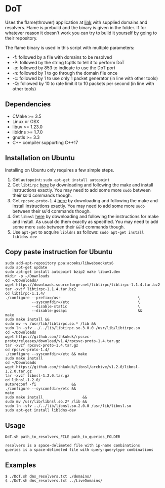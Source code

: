 # DoT

 Uses the flame(thrower) application at [link](https://github.com/DNS-OARC/flamethrower) with supplied domains and resolvers. Flame is prebuild and the binary is given in the folder. If for whatever reason it doesn't work you can try to build it yourself by going to their repository.
 
 The flame binary is used in this script with multiple parameters:
  * -f: followed by a file with domains to be resolved
  * -P: followed by the string tcptls to tell it to perform DoT
  * -p: followed by 853 to indicate to use the DoT port
  * -n: followed by 1 to go through the domain file once
  * -c: followed by 1 to use only 1 packet generator (in line with other tools)
  * -Q: followed by 10 to rate limit it to 10 packets per second (in line with other tools)

Dependencies
------------

* CMake >= 3.5
* Linux or OSX
* libuv >= 1.23.0
* libldns >= 1.7.0
* gnutls >= 3.3
* C++ compiler supporting C++17

## Installation on Ubuntu

Installing on Ubuntu only requires a few simple steps. 
1. Get `autopoint`: `sudo apt-get install autopoint`
2. Get `libtirpc` [here](http://www.linuxfromscratch.org/blfs/view/svn/basicnet/libtirpc.html) by downloading and following the make and install instructions exactly. You may need to add some more `sudo` between their `&&`'d commands though.
3. Get `rpcsvc-proto-1.4` [here](http://www.linuxfromscratch.org/blfs/view/svn/basicnet/rpcsvc-proto.html) by downloading and following the make and install instructions exactly. You may need to add some more `sudo` between their `&&`'d commands though.
4. Get `libnsl` [here](http://www.linuxfromscratch.org/blfs/view/svn/basicnet/libnsl.html) by downloading and following the instructions for make and install. As usual do them exactly as specified. You may need to add some more `sudo` between their `&&`'d commands though.
5. Use `apt-get` to acquire `libldns` as follows: `sudo apt-get install libldns-dev`


## Copy paste instruction for Ubuntu
```
sudo add-apt-repository ppa:acooks/libwebsockets6
sudo apt-get update
sudo apt-get install autopoint bzip2 make libuv1.dev
mkdir -p ~/Downloads
cd ~/Downloads/
wget https://downloads.sourceforge.net/libtirpc/libtirpc-1.1.4.tar.bz2
tar -xvjf libtirpc-1.1.4.tar.bz2
cd libtirpc-1.1.4/
./configure --prefix=/usr                                   \
            --sysconfdir=/etc                               \
            --disable-static                                \
            --disable-gssapi                                &&
make
sudo make install &&
sudo mv -v /usr/lib/libtirpc.so.* /lib &&
sudo ln -sfv ../../lib/libtirpc.so.3.0.0 /usr/lib/libtirpc.so
cd ~/Downloads
wget https://github.com/thkukuk/rpcsvc-proto/releases/download/v1.4/rpcsvc-proto-1.4.tar.gz
tar -xvzf rpcsvc-proto-1.4.tar.gz
cd rpcsvc-proto-1.4/
./configure --sysconfdir=/etc && make
sudo make install
cd ~/Downloads
wget https://github.com/thkukuk/libnsl/archive/v1.2.0/libnsl-1.2.0.tar.gz
tar -xvzf libnsl-1.2.0.tar.gz
cd libnsl-1.2.0/
autoreconf -fi                &&
./configure --sysconfdir=/etc &&
make
sudo make install                  &&
sudo mv /usr/lib/libnsl.so.2* /lib &&
sudo ln -sfv ../../lib/libnsl.so.2.0.0 /usr/lib/libnsl.so
sudo apt-get install libldns-dev
```


## Usage

    DoT.sh path_to_resolvers_FILE path_to_queries_FOLDER

    resolvers is a space-delimeted file with ip-name combinations
    queries is a space-delimeted file with query-querytype combinations

## Examples

    $ ./DoT.sh dns_resolvers.txt ./domains/
    $ ./DoT.sh dns_resolvers.txt ../LiveDomains/
